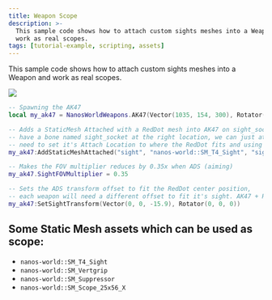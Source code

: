 ```yaml
---
title: Weapon Scope
description: >-
  This sample code shows how to attach custom sights meshes into a Weapon and
  work as real scopes.
tags: [tutorial-example, scripting, assets]
---
```



This sample code shows how to attach custom sights meshes into a Weapon and work as real scopes.

![](/img/docs/tutorials/weapon-scope.webp)


```lua title="Server/Index.lua" showLineNumbers
-- Spawning the AK47
local my_ak47 = NanosWorldWeapons.AK47(Vector(1035, 154, 300), Rotator())

-- Adds a StaticMesh Attached with a RedDot mesh into AK47 on sight_socket bone from AK47 model. As our AK47 model already
-- have a bone named sight_socket at the right location, we can just attach to it, otherwise we would
-- need to set it's Attach Location to where the RedDot fits and using bone name as empty ""
my_ak47:AddStaticMeshAttached("sight", "nanos-world::SM_T4_Sight", "sight_socket")

-- Makes the FOV multiplier reduces by 0.35x when ADS (aiming)
my_ak47.SightFOVMultiplier = 0.35

-- Sets the ADS transform offset to fit the RedDot center position,
-- each weapon will need a different offset to fit it's sight. AK47 + RedDot best fit is Z = -15.9
my_ak47:SetSightTransform(Vector(0, 0, -15.9), Rotator(0, 0, 0))
```


## Some Static Mesh assets which can be used as scope:

* `nanos-world::SM_T4_Sight`
* `nanos-world::SM_Vertgrip`
* `nanos-world::SM_Suppressor`
* `nanos-world::SM_Scope_25x56_X`

